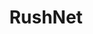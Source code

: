 ---
layout: project
title: RushNet
images:
  - /img/projects/RushNet - Rush Enterprises/2.jpg
  - /img/projects/RushNet - Rush Enterprises/6.jpg
  - /img/projects/RushNet - Rush Enterprises/10.jpg
  - /img/projects/RushNet - Rush Enterprises/11.jpg
tech: XHTML, CSS, jQuery
client: Rush Enterprise
agency: projekt202
year: 2015
type: mobile
---